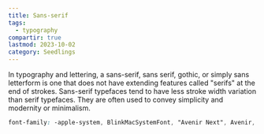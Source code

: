 ```yaml
---
title: Sans-serif
tags:
  - typography
compartir: true
lastmod: 2023-10-02
category: Seedlings
---
```


In typography and lettering, a sans-serif, sans serif, gothic, or simply sans letterform is one that does not have extending features called "serifs" at the end of strokes. Sans-serif typefaces tend to have less stroke width variation than serif typefaces. They are often used to convey simplicity and modernity or minimalism.

```css
font-family: -apple-system, BlinkMacSystemFont, "Avenir Next", Avenir, "Nimbus Sans L", Roboto, Noto, "Segoe UI", Arial, Helvetica, "Helvetica Neue", sans-serif;
```
